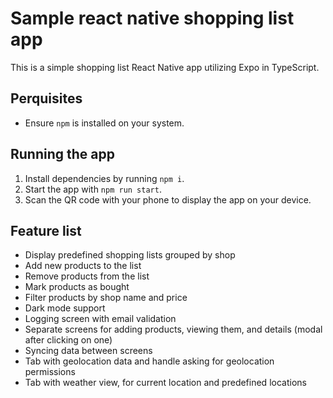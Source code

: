 # Sample react native shopping list app

This is a simple shopping list React Native app utilizing Expo in TypeScript.

## Perquisites

- Ensure `npm` is installed on your system.

## Running the app

1. Install dependencies by running `npm i`.
2. Start the app with `npm run start`.
3. Scan the QR code with your phone to display the app on your device.

## Feature list

- Display predefined shopping lists grouped by shop
- Add new products to the list
- Remove products from the list
- Mark products as bought
- Filter products by shop name and price
- Dark mode support
- Logging screen with email validation
- Separate screens for adding products, viewing them, and details (modal after clicking on one)
- Syncing data between screens
- Tab with geolocation data and handle asking for geolocation permissions
- Tab with weather view, for current location and predefined locations
